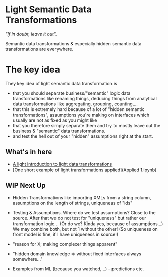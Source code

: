 # Light Semantic Data Transformations 
*"If in doubt, leave it out".*

Semantic data transformations & especially hidden semantic data transformations
are everywhere.

# The key idea # 
They key idea of light semantic data transformation is 
- that you should separate business/"semantic" logic data transformations like renaming things, 
deducing things from analytical data transformations like aggregating, grouping, counting,...
- that this is extremely hard because of a lot of "hidden semantic transformations", assumptions you're making on
interfaces which usually are not as fixed as you might like
- that you therefore simply separate them and try to mostly leave out the business & "semantic" data transformations.
- and test the hell out of your "hidden" assumptions right at the start.

## What's in here ##
- [A light introduction to light data transformations](Tranformations_Light.ipynb)
- [One short example of light transformations applied](Applied 1.ipynb)

## WIP Next Up ##
- Hidden Transformations like importing XMLs from a string column, assumptions
on the length of strings, uniqueness of "ids"
- Testing & Assumptions. Where do we test assumptions? Close to the source.
After that we do not test for "uniqueness" but rather our transformation logic...
(Or do we? Kinda yes, because of assumptions...) We may combine both, but
not 1 without the other! (So uniqueness on front model is fine, if 
  I have uniqueness in source!)
- "reason for X; making complexer things apparent"
- "hidden domain knowledge => without fixed interfaces always somewhere..."

- Examples from ML (because you watched,...) - predictions etc.
